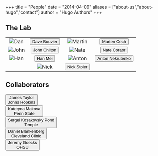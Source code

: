 +++
title = "People"
date = "2014-04-09"
aliases = ["about-us","about-hugo","contact"]
author = "Hugo Authors"
+++
<div><i data-feather="circle"></i></div>

## The Lab

|   |   |   |   |
|:---:|:---:|:---:|:---:|
| <img src="/lab_site/images/daveb.jpg" alt="Dan"> | <button onclick="window.location.href = 'https://github.com/davebx';" class="btn-secondary">Dave Bouvier</button>    | <img src="/lab_site/images/marten.jpg" alt="Martin"> | <button onclick="window.location.href = 'https://github.com/martenson';" class="btn-secondary">Marten Cech</button> |
| <img src="/lab_site/images/john.jpg" alt="John"> | <button onclick="window.location.href = 'https://github.com/jmchilton';" class="btn-secondary">John Chilton</button> | <img src="/lab_site/images/nate.jpg" alt="Nate"> | <button onclick="window.location.href = 'https://github.com/natefoo';" class="btn-secondary">Nate Coraor</button> |
| <img src="/lab_site/images/han.jpg" alt="Han"> | <button onclick="window.location.href = 'http://bmb.psu.edu/directory/hzm5191';" class="btn-secondary">Han Mei</button> | <img src="/lab_site/images/anton.jpg" alt="Anton"> | <button onclick="window.location.href = 'http://orcid.org/0000-0002-5987-8032';" class="btn-secondary">Anton Nekrutenko</button> |
| | <img src="/lab_site/images/nick.jpg" alt="Nick"> | <button onclick="window.location.href = 'https://github.com/NickSto';" class="btn-secondary">Nick Stoler</button> | |


## Collaborators

<div class="row flex-center">
  <div class="col-4 col"><button onclick="window.location.href = 'https://bio.jhu.edu/directory/james-taylor/';" class="btn-warning">James Taylor<br>Johns Hopkins</button> </div>
  <div class="col-4 col"><button onclick="window.location.href = 'https://bio.psu.edu/directory/kdm16/';" class="btn-warning">Kateryna Makova<br>Penn State</button></div>
  <div class="col-4 col"><button onclick="window.location.href = 'https://bio.cst.temple.edu/people/';" class="btn-warning">Sergei Kosakovsky Pond <br>Temple</button> </div>
</div>
<div class="row flex-center">
  <div class="col-4 col"><button onclick="window.location.href = 'https://www.lerner.ccf.org/gmi/blankenberg/';" class="btn-warning">Daniel Blankenberg<br>Cleveland Clinic</button></div>
  <div class="col-4 col"><button onclick="window.location.href = 'https://goeckslab.org/';" class="btn-warning">Jeremy Goecks<br>OHSU</button> </div>
</div>